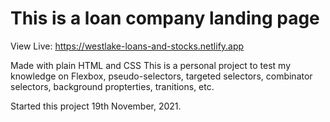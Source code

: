 <!-- 29th November, 2021 -->

# This is a loan company landing page
View Live: 
https://westlake-loans-and-stocks.netlify.app

Made with plain HTML and CSS
This is a personal project to test my knowledge on Flexbox, pseudo-selectors, targeted selectors, combinator selectors, background propterties, tranitions, etc.

Started this project 19th November, 2021.
